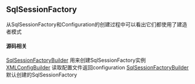 SqlSessionFactory
-----------------

从SqlSessionFactory和Configuration的创建过程中可以看出它们都使用了建造者模式  
#### 源码相关
[SqlSessionFactoryBuilder](src/main/java/org/apache/ibatis/session/SqlSessionFactoryBuilder.java) 用来创建SqlSessionFactory实例  
[XMLConfigBuilder](src/main/java/org/apache/ibatis/builder/xml/XMLConfigBuilder.java) 读取配置文件返回configuration
[SqlSessionFactoryBuilder](src/main/java/org/apache/ibatis/session/defaults/DefaultSqlSessionFactory.java) 默认创建的SqlSessionFactory

